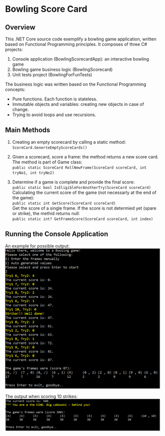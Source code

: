 # Bowling Score Card

## Overview
This .NET Core source code exemplify a bowling game application, written based on Functional Programming principles.
It composes of three C# projects: 
1. Console application (BowlingScorecardApp): an interactive bowling game
2. Bowling game business logic (BowlingScorecard)
3. Unit tests project (BowlingForFunTests)

The business logic was written based on the Functional Programming concepts:
* Pure functions. Each function is stateless.
* Immutable objects and variables: creating new objects in case of change.
* Trying to avoid loops and use recursions.

## Main Methods

1.	Creating an empty scorecard by calling a static method:<br>
``ScoreCard.GenerteEmptyScoreCards()
``

2.	Given a scorecard, score a frame: the method returns a new score card. The method is part of Game class:<br>
``public static ScoreCard RollNewFrame(ScoreCard scoreCard, int tryNo1, int tryNo2)
``
3.	Determine if a game is complete and provide the final score:<br>
`` public static bool IsEligibleForAnotherTry(ScoreCard scoreCard)
``
<br>Calculating the current score of the game (not necessarly at the end of the game):<br>
``public static int GetScore(ScoreCard scoreCard)
``
<br>Get the score of a single frame. If the score is not determied yet (spare or strike), the methid returns null:<br>
``public static int? GetFrameScore(ScoreCard scoreCard, int index)
``

## Running the Console Application

An example for possible output:<br>
![Application output](/Images/GameSapmle1.PNG)

The output when scoring 10 strikes:<br>
![Application output](/Images/FulleSetStrikes.PNG)
